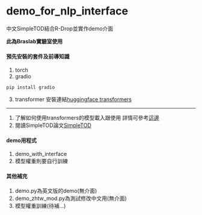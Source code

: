 # demo_for_nlp_interface
中文SimpleTOD結合R-Drop並實作demo介面

**此為Braslab實驗室使用**


#### 預先安裝的套件及前導知識
 1. torch
 2. gradio
```
pip install gradio
```
3. transformer
安裝連結[huggingface transformers](https://huggingface.co/docs/transformers/installation#install-from-source)
---
1. 了解如何使用transformers的模型載入跟使用
詳情可參考[這邊](https://huggingface.co/docs/transformers/autoclass_tutorial#autotokenizer)
2. 閱讀SimpleTOD論文[SimpleTOD](https://arxiv.org/pdf/2005.00796.pdf)

#### demo用程式
1. demo_with_interface
2. 模型權重則要自行訓練

#### 其他補充
1. demo.py為英文版的demo(無介面)
2. demo_zhtw_mod.py為測試修改中文用(無介面)
3. 模型權重訓練(待補...)


